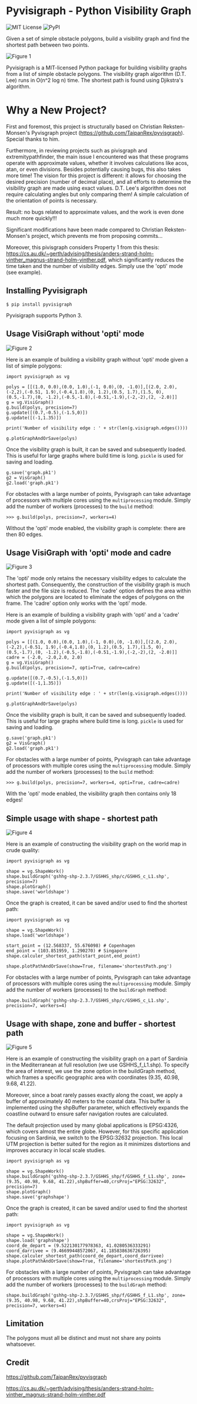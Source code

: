 # Pyvisigraph - Python Visibility Graph

![MIT License](https://img.shields.io/github/license/pingou2712/pyvisigraph.svg?style=flat)
![PyPI](https://img.shields.io/pypi/v/pyvisigraph.svg?style=flat)

Given a set of simple obstacle polygons, build a visibility graph and find
the shortest path between two points.

![Figure 1](docs/images/graph.png)

Pyvisigraph is a MIT-licensed Python package for building visibility graphs from
a list of simple obstacle polygons. The visibility graph algorithm (D.T. Lee)
runs in O(n^2 log n) time. The shortest path is found using Djikstra's
algorithm.

# Why a New Project?

First and foremost, this project is structurally based on Christian Reksten-Monsen's Pyvisgraph project (https://github.com/TaipanRex/pyvisgraph). Special thanks to him.

Furthermore, in reviewing projects such as pivisgraph and extremitypathfinder, the main issue I encountered was that these programs operate with approximate values, whether it involves calculations like acos, atan, or even divisions. Besides potentially causing bugs, this also takes more time! The vision for this project is different: it allows for choosing the desired precision (number of decimal place), and all efforts to determine the visibility graph are made using exact values. D.T. Lee's algorithm does not require calculating angles but only comparing them! A simple calculation of the orientation of points is necessary.

Result: no bugs related to approximate values, and the work is even done much more quickly!!!

Significant modifications have been made compared to Christian Reksten-Monsen's project, which prevents me from proposing commits...

Moreover, this pivisgraph considers Property 1 from this thesis: https://cs.au.dk/~gerth/advising/thesis/anders-strand-holm-vinther_magnus-strand-holm-vinther.pdf, which significantly reduces the time taken and the number of visibility edges. Simply use the 'opti' mode (see example).

## Installing Pyvisigraph

```
$ pip install pyvisigraph
```

Pyvisigraph supports Python 3.

## Usage VisiGraph without 'opti' mode

![Figure 2](docs/images/graphWithoutOpti.png)

Here is an example of building a visibility graph without 'opti' mode given a list of
simple polygons:

```
import pyvisigraph as vg

polys = [[(1.0, 0.0),(0.0, 1.0),(-1, 0.0),(0, -1.0)],[(2.0, 2.0),(-2,2),(-0.51, 1.9),(-0.4,1.8),(0, 1.2),(0.5, 1.7),(1.5, 0),(0.5,-1.7),(0, -1.2),(-0.5,-1.8),(-0.51,-1.9),(-2,-2),(2, -2.0)]]
g = vg.VisiGraph()
g.build(polys, precision=7)
g.update([(0.7,-0.5),(-1.5,0)])
g.update([(-1,1.35)])

print('Number of visibility edge : ' + str(len(g.visigraph.edges())))

g.plotGraphAndOrSave(polys)
```

Once the visibility graph is built, it can be saved and subsequently loaded.
This is useful for large graphs where build time is long. `pickle` is used
for saving and loading.

```
g.save('graph.pk1')
g2 = VisGraph()
g2.load('graph.pk1')
```

For obstacles with a large number of points, Pyvisgraph can take advantage of
processors with multiple cores using the `multiprocessing` module. Simply
add the number of workers (processes) to the `build` method:

```
>>> g.build(polys, precision=7, workers=4)
```

Without the 'opti' mode enabled, the visibility graph is complete: there are then 80 edges.

## Usage VisiGraph with 'opti' mode and cadre

![Figure 3](docs/images/graphOptiAndCadre.png)

The 'opti' mode only retains the necessary visibility edges to calculate the shortest path. Consequently, the construction of the visibility graph is much faster and the file size is reduced. 
The 'cadre' option defines the area within which the polygons are located to eliminate the edges of polygons on the frame. The 'cadre' option only works with the 'opti' mode.

Here is an example of building a visibility graph with 'opti' and a 'cadre' mode given a list of
simple polygons:

```
import pyvisigraph as vg

polys = [[(1.0, 0.0),(0.0, 1.0),(-1, 0.0),(0, -1.0)],[(2.0, 2.0),(-2,2),(-0.51, 1.9),(-0.4,1.8),(0, 1.2),(0.5, 1.7),(1.5, 0),(0.5,-1.7),(0, -1.2),(-0.5,-1.8),(-0.51,-1.9),(-2,-2),(2, -2.0)]]
cadre = (-2.0, -2.0,2.0, 2.0)
g = vg.VisiGraph()
g.build(polys, precision=7, opti=True, cadre=cadre)

g.update([(0.7,-0.5),(-1.5,0)])
g.update([(-1,1.35)])

print('Number of visibility edge : ' + str(len(g.visigraph.edges())))

g.plotGraphAndOrSave(polys)
```

Once the visibility graph is built, it can be saved and subsequently loaded.
This is useful for large graphs where build time is long. `pickle` is used
for saving and loading.

```
g.save('graph.pk1')
g2 = VisGraph()
g2.load('graph.pk1')
```

For obstacles with a large number of points, Pyvisgraph can take advantage of
processors with multiple cores using the `multiprocessing` module. Simply
add the number of workers (processes) to the `build` method:

```
>>> g.build(polys, precision=7, workers=4, opti=True, cadre=cadre)
```

With the 'opti' mode enabled, the visibility graph then contains only 18 edges!

## Simple usage with shape - shortest path 

![Figure 4](docs/images/shortestPathWorld.png)

Here is an example of constructing the visibility graph on the world map in crude quality:

```
import pyvisigraph as vg

shape = vg.ShapeWork()
shape.buildGraph('gshhg-shp-2.3.7/GSHHS_shp/c/GSHHS_c_L1.shp', precision=7)
shape.plotGraph()
shape.save('worldshape')
```

Once the graph is created, it can be saved and/or used to find the shortest path:

```
import pyvisigraph as vg

shape = vg.ShapeWork()
shape.load('worldshape')

start_point = (12.568337, 55.676098) # Copenhagen
end_point = (103.851959, 1.290270) # Singapore
shape.calculer_shortest_path(start_point,end_point)

shape.plotPathAndOrSave(show=True, filename='shortestPath.png')
```

For obstacles with a large number of points, Pyvisgraph can take advantage of
processors with multiple cores using the `multiprocessing` module. Simply
add the number of workers (processes) to the `buildGraph` method:

```
shape.buildGraph('gshhg-shp-2.3.7/GSHHS_shp/c/GSHHS_c_L1.shp', precision=7, workers=4)
```



## Usage with shape, zone and buffer - shortest path

![Figure 5](docs/images/shortestPathWorld.png)

Here is an example of constructing the visibility graph on a part of Sardinia in the Mediterranean at full resolution (we use GSHHS_f_L1.shp). To specify the area of interest, we use the zone option in the buildGraph method, which frames a specific geographic area with coordinates (9.35, 40.98, 9.68, 41.22).

Moreover, since a boat rarely passes exactly along the coast, we apply a buffer of approximately 40 meters to the coastal data. This buffer is implemented using the shpBuffer parameter, which effectively expands the coastline outward to ensure safer navigation routes are calculated.

The default projection used by many global applications is EPSG:4326, which covers almost the entire globe. However, for this specific application focusing on Sardinia, we switch to the EPSG:32632 projection. This local UTM projection is better suited for the region as it minimizes distortions and improves accuracy in local scale studies.

```
import pyvisigraph as vg

shape = vg.ShapeWork()
shape.buildGraph('gshhg-shp-2.3.7/GSHHS_shp/f/GSHHS_f_L1.shp', zone=(9.35, 40.98, 9.68, 41.22),shpBuffer=40,crsProj="EPSG:32632", precision=7)
shape.plotGraph()
shape.save('graphshape')
```

Once the graph is created, it can be saved and/or used to find the shortest path:

```
import pyvisigraph as vg

shape = vg.ShapeWork()
shape.load('graphshape')
coord_de_depart = (9.522130177978363, 41.0280536333291)
coord_darrivee = (9.46699448572067, 41.185838636726395)
shape.calculer_shortest_path(coord_de_depart,coord_darrivee)
shape.plotPathAndOrSave(show=True, filename='shortestPath.png')
```

For obstacles with a large number of points, Pyvisgraph can take advantage of
processors with multiple cores using the `multiprocessing` module. Simply
add the number of workers (processes) to the `buildGraph` method:

```
shape.buildGraph('gshhg-shp-2.3.7/GSHHS_shp/f/GSHHS_f_L1.shp', zone=(9.35, 40.98, 9.68, 41.22),shpBuffer=40,crsProj="EPSG:32632", precision=7, workers=4)
```


## Limitation

The polygons must all be distinct and must not share any points whatsoever.

## Credit

https://github.com/TaipanRex/pyvisgraph

https://cs.au.dk/~gerth/advising/thesis/anders-strand-holm-vinther_magnus-strand-holm-vinther.pdf
